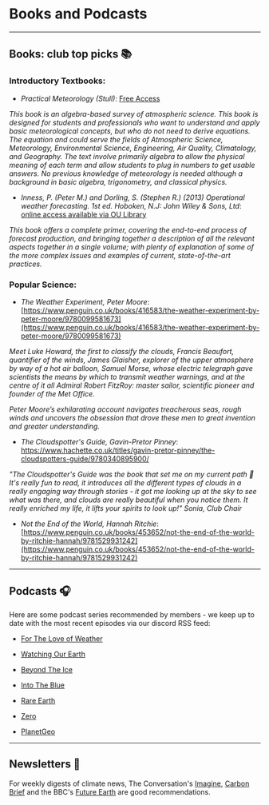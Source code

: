 # Books and Podcasts

***
## Books: club top picks 📚

### Introductory Textbooks:

- *Practical Meteorology (Stull)*: [Free Access](https://geo.libretexts.org/Bookshelves/Meteorology_and_Climate_Science/Practical_Meteorology_(Stull)#:~:text=This%20book%20is%20an%20algebra,not%20need%20to%20derive%20equations)

*This book is an algebra-based survey of atmospheric science. This book is designed for students and professionals who want to understand and apply basic meteorological concepts, but who do not need to derive equations. The equation and could serve the fields of Atmospheric Science, Meteorology, Environmental Science, Engineering, Air Quality, Climatology, and Geography. The text involve primarily algebra to allow the physical meaning of each term and allow students to plug in numbers to get usable answers. No previous knowledge of meteorology is needed although a background in basic algebra, trigonometry, and classical physics.*


 - *Inness, P. (Peter M.) and Dorling, S. (Stephen R.) (2013) Operational weather forecasting. 1st ed. Hoboken, N.J: John Wiley & Sons, Ltd*:
 [online access available via OU Library](https://library-search.open.ac.uk/permalink/44OPN_INST/la9sg5/alma9952616757902316)

*This book offers a complete primer, covering the end-to-end process of forecast production, and bringing together a description of all the relevant aspects together in a single volume; with plenty of explanation of some of the more complex issues and examples of current, state-of-the-art practices.*

### Popular Science:

- *The Weather Experiment, Peter Moore*: 
[https://www.penguin.co.uk/books/416583/the-weather-experiment-by-peter-moore/9780099581673](https://www.penguin.co.uk/books/416583/the-weather-experiment-by-peter-moore/9780099581673)

*Meet Luke Howard, the first to classify the clouds, Francis Beaufort, quantifier of the winds, James Glaisher, explorer of the upper atmosphere by way of a hot air balloon, Samuel Morse, whose electric telegraph gave scientists the means by which to transmit weather warnings, and at the centre of it all Admiral Robert FitzRoy: master sailor, scientific pioneer and founder of the Met Office.*

*Peter Moore’s exhilarating account navigates treacherous seas, rough winds and uncovers the obsession that drove these men to great invention and greater understanding.*

- *The Cloudspotter's Guide, Gavin-Pretor Pinney*:
[https://www.hachette.co.uk/titles/gavin-pretor-pinney/the-cloudspotters-guide/9780340895900/ ](https://www.hachette.co.uk/titles/gavin-pretor-pinney/the-cloudspotters-guide/9780340895900/ )

*"The Cloudspotter's Guide was the book that set me on my current path 💙 It's really fun to read, it introduces all the different types of clouds in a really engaging way through stories - it got me looking up at the sky to see what was there, and clouds are really beautiful when you notice them. 
It really enriched my life, it lifts your spirits to look up!" Sonia, Club Chair*

- *Not the End of the World, Hannah Ritchie*:
[https://www.penguin.co.uk/books/453652/not-the-end-of-the-world-by-ritchie-hannah/9781529931242](https://www.penguin.co.uk/books/453652/not-the-end-of-the-world-by-ritchie-hannah/9781529931242)

***
## Podcasts 🎧

Here are some podcast series recommended by members - we keep up to date with the most recent episodes via our discord RSS feed:

- [For The Love of Weather](https://rss.com/podcasts/for-the-love-of-weather/)
  
- [Watching Our Earth](https://audioboom.com/channels/5011622-watching-our-earth)
  
- [Beyond The Ice](https://audioboom.com/channels/5122977-beyond-the-ice)
  
- [Into The Blue](https://noc.ac.uk/education/educational-resources/into-the-blue-podcast)

- [Rare Earth](https://www.bbc.co.uk/programmes/m001vbt0)
  
- [Zero](https://www.bloomberg.com/green-zero-emissions-podcast)
  
- [PlanetGeo](https://planetgeocast.com/)

***

## Newsletters 📰

For weekly digests of climate news, The Conversation's [Imagine](https://theconversation.com/uk/newsletters/imagine-57),  [Carbon Brief](https://www.carbonbrief.org/) and the BBC's [Future Earth](https://www.bbc.co.uk/newsletters/zdsgqyc) are good recommendations.
